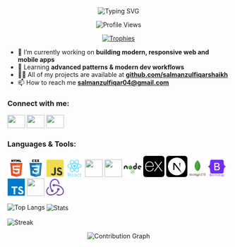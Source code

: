 <!-- Typing Animation -->
<div align="center">
  <img src="https://readme-typing-svg.demolab.com?font=Fira+Code&weight=600&size=28&pause=900&center=true&vCenter=true&width=750&lines=Hi+%F0%9F%91%8B%2C+I'm+Salman+Zulfiqar;Full-Stack+Web+%26+App+Developer+in+the+making;CS+Undergrad+%40+UBIT%2C+University+of+Karachi" alt="Typing SVG" />
</div>

<!-- Profile Views -->
<p align="center">
  <img src="https://komarev.com/ghpvc/?username=salmanzulfiqarshaikh&label=Profile%20views&color=0e75b6&style=flat" alt="Profile Views" />
</p>

<!-- Trophies -->
<p align="center">
  <a href="https://github.com/ryo-ma/github-profile-trophy">
    <img src="https://github-profile-trophy.vercel.app/?username=salmanzulfiqarshaikh&theme=algolia&no-frame=true&no-bg=true&margin-w=15" alt="Trophies" />
  </a>
</p>

- 🔭 I’m currently working on **building modern, responsive web and mobile apps**  
- 🌱 Learning **advanced patterns & modern dev workflows**  
- 👨‍💻 All of my projects are available at **[github.com/salmanzulfiqarshaikh](https://github.com/salmanzulfiqarshaikh)**  
- 📫 How to reach me **salmanzulfiqar04@gmail.com**   

<!-- Social Links -->
<h3 align="left">Connect with me:</h3>
<p align="left">
  <a href="https://x.com/salmanzulf86556" target="_blank" rel="noreferrer"><img src="https://raw.githubusercontent.com/rahuldkjain/github-profile-readme-generator/master/src/images/icons/Social/twitter.svg" height="30" width="40" /></a>
  <a href="https://pk.linkedin.com/in/salmanzulfiqarshaikh" target="_blank" rel="noreferrer"><img src="https://raw.githubusercontent.com/rahuldkjain/github-profile-readme-generator/master/src/images/icons/Social/linked-in-alt.svg" height="30" width="40" /></a>
  <a href="https://www.instagram.com/salmanzulfiqar_" target="_blank" rel="noreferrer"><img src="https://raw.githubusercontent.com/rahuldkjain/github-profile-readme-generator/master/src/images/icons/Social/instagram.svg" height="30" width="40" /></a>
</p>

<!-- Languages & Tools -->
<h3 align="left">Languages & Tools:</h3>
<p align="left">
  <a href="https://developer.mozilla.org/docs/Web/HTML"><img src="https://raw.githubusercontent.com/devicons/devicon/master/icons/html5/html5-original-wordmark.svg" width="40" height="40"/></a>
  <a href="https://developer.mozilla.org/docs/Web/CSS"><img src="https://raw.githubusercontent.com/devicons/devicon/master/icons/css3/css3-original-wordmark.svg" width="40" height="40"/></a>
  <a href="https://developer.mozilla.org/docs/Web/JavaScript"><img src="https://raw.githubusercontent.com/devicons/devicon/master/icons/javascript/javascript-original.svg" width="40" height="40"/></a>
  <a href="https://react.dev"><img src="https://raw.githubusercontent.com/devicons/devicon/master/icons/react/react-original-wordmark.svg" width="40" height="40"/></a>
  <a href="https://tailwindcss.com/"><img src="https://www.vectorlogo.zone/logos/tailwindcss/tailwindcss-icon.svg" width="40" height="40"/></a>
  <a href="https://git-scm.com"><img src="https://www.vectorlogo.zone/logos/git-scm/git-scm-icon.svg" width="40" height="40"/></a>
  <a href="https://nodejs.org"><img src="https://raw.githubusercontent.com/devicons/devicon/master/icons/nodejs/nodejs-original-wordmark.svg" width="40" height="40"/></a>
  <a href="https://expressjs.com"><img src="https://raw.githubusercontent.com/devicons/devicon/master/icons/express/express-original.svg" width="40" height="40" style="filter: invert(1); background:#ffffff; border-radius:6px; padding:4px;" /></a>
  <a href="https://nextjs.org"><img src="https://raw.githubusercontent.com/devicons/devicon/master/icons/nextjs/nextjs-original.svg" width="40" height="40" style="filter: invert(1); background:#ffffff; border-radius:6px; padding:4px;" /></a>
  <a href="https://www.mongodb.com"><img src="https://raw.githubusercontent.com/devicons/devicon/master/icons/mongodb/mongodb-original-wordmark.svg" width="40" height="40"/></a>
  <a href="https://getbootstrap.com"><img src="https://raw.githubusercontent.com/devicons/devicon/master/icons/bootstrap/bootstrap-plain-wordmark.svg" width="40" height="40"/></a>
  <a href="https://www.typescriptlang.org"><img src="https://raw.githubusercontent.com/devicons/devicon/master/icons/typescript/typescript-original.svg" width="40" height="40"/></a>
  <a href="https://reactnative.dev"><img src="https://reactnative.dev/img/header_logo.svg" width="40" height="40"/></a>
  <a href="https://redux.js.org"><img src="https://raw.githubusercontent.com/devicons/devicon/master/icons/redux/redux-original.svg" width="40" height="40"/></a>
</p>

<!-- Stats -->
<p>
  <img align="left" src="https://github-readme-stats.vercel.app/api/top-langs?username=salmanzulfiqarshaikh&show_icons=true&locale=en&layout=compact&theme=tokyonight" alt="Top Langs" />
</p>
<p>&nbsp;<img align="center" src="https://github-readme-stats.vercel.app/api?username=salmanzulfiqarshaikh&show_icons=true&locale=en&theme=tokyonight" alt="Stats" /></p>
<p><img align="center" src="https://github-readme-streak-stats.herokuapp.com/?user=salmanzulfiqarshaikh&theme=tokyonight" alt="Streak" /></p>

<!-- Contribution Graph -->
<div align="center">
  <img src="https://github-readme-activity-graph.vercel.app/graph?username=salmanzulfiqarshaikh&theme=tokyo-night&hide_border=true&area=true" alt="Contribution Graph" />
</div>

